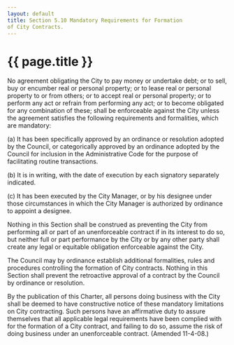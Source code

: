 ```yaml
---
layout: default 
title: Section 5.10 Mandatory Requirements for Formation
of City Contracts.
---
```


{{ page.title }}
================

No agreement obligating the City to pay money or undertake debt; or to
sell, buy or encumber real or personal property; or to lease real or
personal property to or from others; or to accept real or personal
property; or to perform any act or refrain from performing any act; or
to become obligated for any combination of these; shall be enforceable
against the City unless the agreement satisfies the following
requirements and formalities, which are mandatory:

​(a) It has been specifically approved by an ordinance or resolution
adopted by the Council, or categorically approved by an ordinance
adopted by the Council for inclusion in the Administrative Code for the
purpose of facilitating routine transactions.

​(b) It is in writing, with the date of execution by each signatory
separately indicated.

​(c) It has been executed by the City Manager, or by his designee under
those circumstances in which the City Manager is authorized by ordinance
to appoint a designee.

Nothing in this Section shall be construed as preventing the City from
performing all or part of an unenforceable contract if in its interest
to do so, but neither full or part performance by the City or by any
other party shall create any legal or equitable obligation enforceable
against the City.

The Council may by ordinance establish additional formalities, rules and
procedures controlling the formation of City contracts. Nothing in this
Section shall prevent the retroactive approval of a contract by the
Council by ordinance or resolution.

By the publication of this Charter, all persons doing business with the
City shall be deemed to have constructive notice of these mandatory
limitations on City contracting. Such persons have an affirmative duty
to assure themselves that all applicable legal requirements have been
complied with for the formation of a City contract, and failing to do
so, assume the risk of doing business under an unenforceable contract.
(Amended 11-4-08.)
